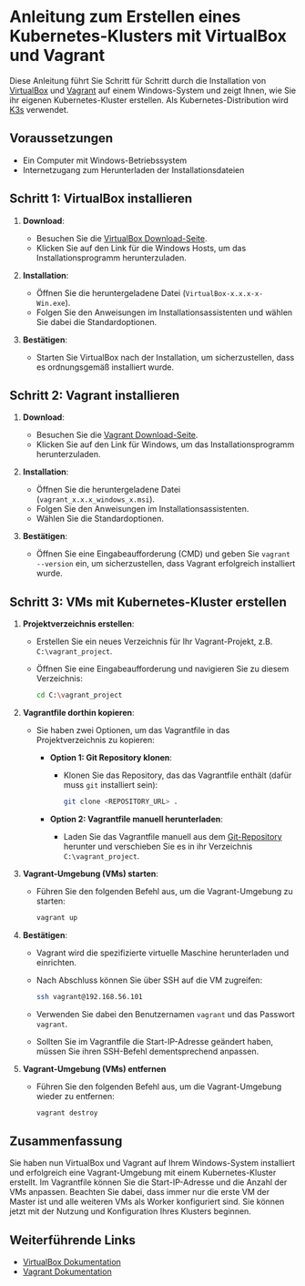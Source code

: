 # Anleitung zum Erstellen eines Kubernetes-Klusters mit VirtualBox und Vagrant

Diese Anleitung führt Sie Schritt für Schritt durch die Installation von [VirtualBox](https://www.virtualbox.org/) und [Vagrant](https://www.vagrantup.com/) auf einem Windows-System und zeigt Ihnen, wie Sie ihr eigenen Kubernetes-Kluster erstellen. Als Kubernetes-Distribution wird [K3s](https://k3s.io/) verwendet.

## Voraussetzungen

- Ein Computer mit Windows-Betriebssystem
- Internetzugang zum Herunterladen der Installationsdateien

## Schritt 1: VirtualBox installieren

1. **Download**:
   - Besuchen Sie die [VirtualBox Download-Seite](https://www.virtualbox.org/wiki/Downloads).
   - Klicken Sie auf den Link für die Windows Hosts, um das Installationsprogramm herunterzuladen.

2. **Installation**:
   - Öffnen Sie die heruntergeladene Datei (`VirtualBox-x.x.x-x-Win.exe`).
   - Folgen Sie den Anweisungen im Installationsassistenten und wählen Sie dabei die Standardoptionen.

3. **Bestätigen**:
   - Starten Sie VirtualBox nach der Installation, um sicherzustellen, dass es ordnungsgemäß installiert wurde.

## Schritt 2: Vagrant installieren

1. **Download**:
   - Besuchen Sie die [Vagrant Download-Seite](https://developer.hashicorp.com/vagrant/install#windows).
   - Klicken Sie auf den Link für Windows, um das Installationsprogramm herunterzuladen.

2. **Installation**:
   - Öffnen Sie die heruntergeladene Datei (`vagrant_x.x.x_windows_x.msi`).
   - Folgen Sie den Anweisungen im Installationsassistenten.
   - Wählen Sie die Standardoptionen.

3. **Bestätigen**:
   - Öffnen Sie eine Eingabeaufforderung (CMD) und geben Sie `vagrant --version` ein, um sicherzustellen, dass Vagrant erfolgreich installiert wurde.

## Schritt 3: VMs mit Kubernetes-Kluster erstellen

1. **Projektverzeichnis erstellen**:
   - Erstellen Sie ein neues Verzeichnis für Ihr Vagrant-Projekt, z.B. `C:\vagrant_project`.
   - Öffnen Sie eine Eingabeaufforderung und navigieren Sie zu diesem Verzeichnis:

     ```sh
     cd C:\vagrant_project
     ```

2. **Vagrantfile dorthin kopieren**:
   - Sie haben zwei Optionen, um das Vagrantfile in das Projektverzeichnis zu kopieren:
        - **Option 1: Git Repository klonen**:
          - Klonen Sie das Repository, das das Vagrantfile enthält (dafür muss `git` installiert sein):

            ```sh
            git clone <REPOSITORY_URL> .
            ```

        - **Option 2: Vagrantfile manuell herunterladen**:
          - Laden Sie das Vagrantfile manuell aus dem [Git-Repository](https://github.com/demxtsk5/k8s_vagrant) herunter und verschieben Sie es in ihr Verzeichnis `C:\vagrant_project`.

3. **Vagrant-Umgebung (VMs) starten**:
   - Führen Sie den folgenden Befehl aus, um die Vagrant-Umgebung zu starten:

        ```sh
        vagrant up
        ```

4. **Bestätigen**:
   - Vagrant wird die spezifizierte virtuelle Maschine herunterladen und einrichten.
   - Nach Abschluss können Sie über SSH auf die VM zugreifen:

        ```sh
        ssh vagrant@192.168.56.101
        ```

   - Verwenden Sie dabei den Benutzernamen `vagrant` und das Passwort `vagrant`.
   - Sollten Sie im Vagrantfile die Start-IP-Adresse geändert haben, müssen Sie ihren SSH-Befehl dementsprechend anpassen.

5. **Vagrant-Umgebung (VMs) entfernen**
    - Führen Sie den folgenden Befehl aus, um die Vagrant-Umgebung wieder zu entfernen:

        ```sh
        vagrant destroy
        ```

## Zusammenfassung

Sie haben nun VirtualBox und Vagrant auf Ihrem Windows-System installiert und erfolgreich eine Vagrant-Umgebung mit einem Kubernetes-Kluster erstellt. Im Vagrantfile können Sie die Start-IP-Adresse und die Anzahl der VMs anpassen. Beachten Sie dabei, dass immer nur die erste VM der Master ist und alle weiteren VMs als Worker konfiguriert sind. Sie können jetzt mit der Nutzung und Konfiguration Ihres Klusters beginnen.


## Weiterführende Links

- [VirtualBox Dokumentation](https://www.virtualbox.org/wiki/Documentation)
- [Vagrant Dokumentation](https://www.vagrantup.com/docs)

